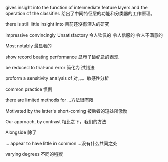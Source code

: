 gives insight into the function of intermediate feature layers and the operation of the classifier.
给出了中间特征层的功能和分类器的工作原理。

there is still little insight into 
目前还没有深入的研究

impressive   convincingly    Unsatisfactory
令人钦佩的    令人信服的       令人不满意的

Most notably
最显著的

show record beating performance
显示了破纪录的表现

be reduced to trial-and error
简化为 试错法

proform a sensitivity analysis of 
对。。。敏感性分析

common practice
惯例

there are limited methods for 
...方法很有限

Motivated by the latter's short-coming
被后者的短处所激励

Our approach, by contrast
相比之下，我们的方法

Alongside 
除了

... appear to have little in common 
...没有什么共同之处

varying degrees
不同的程度







